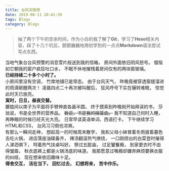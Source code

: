 ```yaml
---
title: 台风天随想
date: 2019-08-11 20:41:39
tags: Blogs
category: Blogs
---
```

> 抽了两个下午的空余时间，作为小白的我了解了**Git**，学习了**Hexo**相关内容，踩了十几个坑后，颤颤巍巍地用初学到的一点点**Markdown**语法尝试写点东西。

当地气象台台风预警的消息雪片般送到我的信箱，
房间外面依旧阴风怒号。
愠恼如它朝我的窗户疯狂吐口水，
不眠不休地摧残着房间仅有的两块窗玻璃。<br>
**已经持续二十多个小时了。**<br>
小房间里没有空调，
竹席地铺已是常态。
由于台风天气，
昨晚竟被穿透窗缝溜进的雨滴砸醒两次！
凌晨四点二十再次被叫醒后，
狂风呼号下实在辗转难眠，
惊觉此时天已放亮。<br>
**寅时，日旦，昼夜交替。**<br>
朦胧间以席子为平面将手臂伸直各画半圆，
终于摸索到昨晚刚开始拜读的书，
莎翁说，书是全世界的营养品。
~~我说，书是我的摇篮曲。~~
我不知道自己何时入睡，
再睁眼的时候已经天光大亮。
日常早读英语单词、西语打卡。
下午继续学习HTML和CSS，
台风习习倒也凉爽。<br>
有那么一瞬间走神，
想起高一的时候周末散学，
我和父母小妹冒着冬雨披着暮色去吃火锅，
进店落座油碟备齐，
辣汤翻滚热气缭绕，
一口刚捞出的白菜登时催得人涕泗俱下，
呵着热气扶桌叫好。
祭过五脏庙，
过足饕餮瘾，
到家更衣时不由得皱眉，
秋衣底裤上都是火锅汤底的味道。
我那愿意过嘴瘾却嫌弃麻烦要换衣服的纠结，
现在想来依旧趣味十足。<br>
**得舍交互，**
**活在当下，**
**回忆过去，**
**幻想将来，**
**苦中作乐。**

